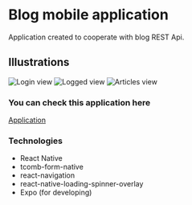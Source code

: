 # Blog mobile application

Application created to cooperate with blog REST Api.

## Illustrations
![Login view](https://www.dropbox.com/home/Apps/projects/blog-mobile-app?preview=Screenshot_20190302-124534.jpg)
![Logged view](https://www.dropbox.com/home/Apps/projects/blog-mobile-app?preview=Screenshot_20190302-124619.jpg)
![Articles view](https://www.dropbox.com/home/Apps/projects/blog-mobile-app?preview=Screenshot_20190302-124611.jpg)

### You can check this application here
[Application](https://expo.io/@michal-mietus/Blog)

### Technologies
- React Native
- tcomb-form-native
- react-navigation
- react-native-loading-spinner-overlay
- Expo (for developing)
